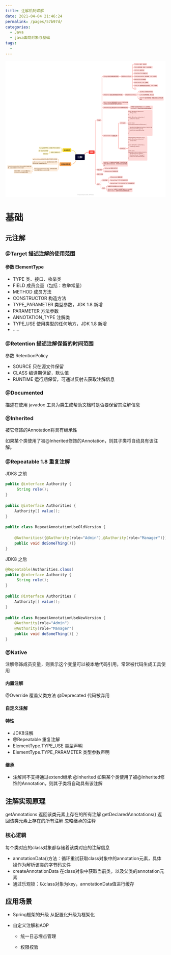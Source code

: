 ```yaml
---
title: 注解机制详解
date: 2021-04-04 21:46:24
permalink: /pages/57b97d/
categories:
  - Java
  - java面向对象与基础
tags:
  - 
---
```


![](../../.gitbook/assets/java_zj.png)

# 基础

## 元注解

### @Target 描述注解的使用范围

#### 参数 ElementType 

- TYPE 类、接口、枚举类
- FIELD 成员变量（包括：枚举常量）
- METHOD  成员方法
- CONSTRUCTOR 构造方法
- TYPE_PARAMETER  类型参数，JDK 1.8 新增
- PARAMETER 方法参数
- ANNOTATION_TYPE 注解类
- TYPE_USE 使用类型的任何地方，JDK 1.8 新增
- .....

### @Retention 描述注解保留的时间范围

参数 RetentionPolicy 

- SOURCE 只在源文件保留
- CLASS 编译期保留，默认值
- RUNTIME 运行期保留，可通过反射去获取注解信息

### @Documented 

描述在使用 javadoc 工具为类生成帮助文档时是否要保留其注解信息

### @Inherited 

被它修饰的Annotation将具有继承性

如果某个类使用了被@Inherited修饰的Annotation，则其子类将自动具有该注解。

### @Repeatable 1.8 重复注解

JDK8 之前

```java
public @interface Authority {
     String role();
}

public @interface Authorities {
    Authority[] value();
}

public class RepeatAnnotationUseOldVersion {

    @Authorities({@Authority(role="Admin"),@Authority(role="Manager")})
	public void doSomeThing(){}
}
```

JDK8 之后

```java
@Repeatable(Authorities.class)
public @interface Authority {
     String role();
}

public @interface Authorities {
    Authority[] value();
}

public class RepeatAnnotationUseNewVersion {
    @Authority(role="Admin")
    @Authority(role="Manager")
    public void doSomeThing(){ }
}
```
### @Native 

注解修饰成员变量，则表示这个变量可以被本地代码引用，常常被代码生成工具使用

#### 内置注解

@Override 覆盖父类方法
@Deprecated 代码被弃用

#### 自定义注解

#### 特性

- JDK8注解
- @Repeatable 重复注解
- ElementType.TYPE_USE 类型声明
- ElementType.TYPE_PARAMETER 类型参数声明

#### 继承

- 注解间不支持通过extend继承
  @Inherited  如果某个类使用了被@Inherited修饰的Annotation，则其子类将自动具有该注解

## 注解实现原理

getAnnotations 返回该类元素上存在的所有注解
getDeclaredAnnotations()  返回该类元素上存在的所有注解 忽略继承的注释

### 核心逻辑

每个类对应的class对象都存储着该类对应的注解信息

-  annotationData()方法：循环重试获取class对象中的annotation元素，具体操作为解析该类的字节码文件
- createAnnotationData 在class对象中获取当前类，以及父类的annotation元素
- 通过乐观锁：以class对象为key，annotationData值进行缓存

## 应用场景

- Spring框架的升级 从配置化升级为框架化

- 自定义注解和AOP

  - 统一日志埋点管理

  - 权限校验
